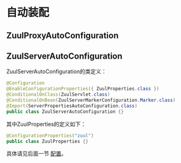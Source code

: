 # 自动装配

## ZuulProxyAutoConfiguration

## ZuulServerAutoConfiguration

ZuulServerAutoConfiguration的类定义：

```java
@Configuration
@EnableConfigurationProperties({ ZuulProperties.class })
@ConditionalOnClass(ZuulServlet.class)
@ConditionalOnBean(ZuulServerMarkerConfiguration.Marker.class)
@Import(ServerPropertiesAutoConfiguration.class)
public class ZuulServerAutoConfiguration {}
```

其中ZuulProperties的定义如下：

```java
@ConfigurationProperties("zuul")
public class ZuulProperties {}
```

具体请见后面一节 [配置](properties.md)。
